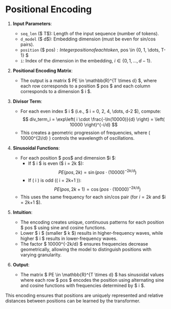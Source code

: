 # Positional Encoding

1. **Input Parameters**:

   - `seq_len` ($ T$): Length of the input sequence (number of tokens).
   - `d_model` ($ d$): Embedding dimension (must be even for sin/cos pairs).
   - `position` ($ pos$): Integer position of each token,$ pos \in \{0, 1, \dots, T-1\} $
   - `i`: Index of the dimension in the embedding, $i \in \{0, 1, \dots, d-1\}$.

2. **Positional Encoding Matrix**:

   - The output is a matrix $ PE \in \mathbb{R}^{T \times d} $, where each row corresponds to a position $ pos $ and each column corresponds to a dimension $ i $.

3. **Divisor Term**:

   - For each even index $ i $ (i.e., $ i = 0, 2, 4, \dots, d-2 $), compute:
     $$
     div_term_i = \exp\left( i \cdot \frac{-\ln(10000)}{d} \right) = \left( 10000 \right)^{-i/d}
     $$
   - This creates a geometric progression of frequencies, where \( 10000^{2i/d} \) controls the wavelength of oscillations.

4. **Sinusoidal Functions**:

   - For each position $ pos$ and dimension $i $:
     - If $ i $ is even ($ i = 2k $):
       $$
       PE(pos, 2k) = \sin\left( pos \cdot \left( 10000 \right)^{-2k/d} \right)
       $$
     - If \( i \) is odd (\( i = 2k+1 \)):
       $$
       PE(pos, 2k+1) = \cos\left( pos \cdot \left( 10000 \right)^{-2k/d} \right)
       $$
   - This uses the same frequency for each sin/cos pair (for $i = 2k$ and $i = 2k+1 $).

5. **Intuition**:

   - The encoding creates unique, continuous patterns for each position $ pos $ using sine and cosine functions.
   - Lower $ i $ (smaller $ k $) results in higher-frequency waves, while higher $ i $ results in lower-frequency waves.
   - The factor $ 10000^{-2k/d} $ ensures frequencies decrease geometrically, allowing the model to distinguish positions with varying granularity.

6. **Output**:
   - The matrix $ PE \in \mathbb{R}^{T \times d} $ has sinusoidal values where each row $ pos $ encodes the position using alternating sine and cosine functions with frequencies determined by $ i $.

This encoding ensures that positions are uniquely represented and relative distances between positions can be learned by the transformer.
